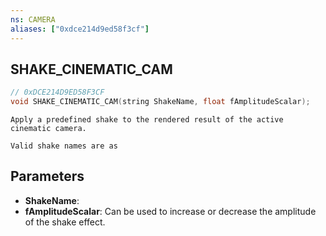 ```yaml
---
ns: CAMERA
aliases: ["0xdce214d9ed58f3cf"]
---
```

## SHAKE_CINEMATIC_CAM

```c
// 0xDCE214D9ED58F3CF
void SHAKE_CINEMATIC_CAM(string ShakeName, float fAmplitudeScalar);
```

```
Apply a predefined shake to the rendered result of the active cinematic camera.

Valid shake names are as
```

## Parameters
* **ShakeName**: 
* **fAmplitudeScalar**: Can be used to increase or decrease the amplitude of the shake effect.

